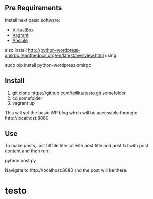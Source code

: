 ## Pre Requirements

Install next basic software:

* [VirtualBox](https://www.virtualbox.org/)
* [Vagrant](http://www.vagrantup.com/)
* [Ansible](http://www.ansibleworks.com)

also install http://python-wordpress-xmlrpc.readthedocs.org/en/latest/overview.html using:

sudo pip install python-wordpress-xmlrpc

## Install

1. git clone https://github.com/tetlika/testo.git somefolder
2. cd somefolder
3. vagrant up

This will set the basic WP blog which will be accessible through: http://localhost:8080

## Use

To make posts, just fill file title.txt with post title and post.txt with post content and then run :

python post.py

Navigate to http://localhost:8080 and the post will be there.


# testo
